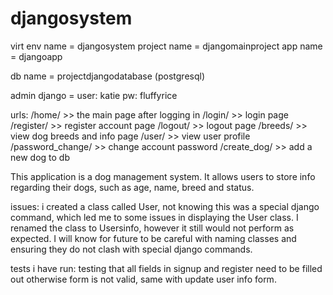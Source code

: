# djangosystem

virt env name = djangosystem
project name = djangomainproject
app name = djangoapp

db name = projectdjangodatabase (postgresql)

admin django = user: katie 
               pw: fluffyrice

urls: /home/ >> the main page after logging in
/login/ >> login page
/register/ >> register account page
/logout/ >> logout page
/breeds/ >> view dog breeds and info page
/user/ >> view user profile
/password_change/ >> change account password
/create_dog/ >> add a new dog to db

This application is a dog management system. It allows users to store info regarding their dogs, such as age, name, breed and status.

issues: i created a class called User, not knowing this was a special django command, which led me to some issues in displaying the User class. I renamed the class to Usersinfo, however it still would not perform as expected.
I will know for future to be careful with naming classes and ensuring they do not clash with special django commands.

tests i have run:
testing that all fields in signup and register need to be filled out otherwise form is not valid, same with update user info form.


 
